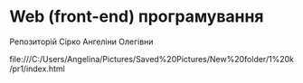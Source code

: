 # Web (front-end) програмування
Репозиторій Сірко Ангеліни Олегівни

file:///C:/Users/Angelina/Pictures/Saved%20Pictures/New%20folder/1%20k/pr1/index.html
